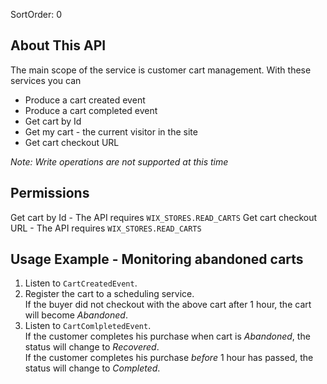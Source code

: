 SortOrder: 0
## About This API
The main scope of the service is customer cart management. With these services you can
 * Produce a cart created event
 * Produce a cart completed event
 * Get cart by Id
 * Get my cart - the current visitor in the site
 * Get cart checkout URL
 
 
*Note: Write operations are not supported at this time*

## Permissions

Get cart by Id - The API requires `WIX_STORES.READ_CARTS`
Get cart checkout URL - The API requires `WIX_STORES.READ_CARTS`


## Usage Example - Monitoring abandoned carts
1. Listen to `CartCreatedEvent`.
2. Register the cart to a scheduling service.  
   If the buyer did not checkout with the above cart after 1 hour, the cart will become *Abandoned*.
3. Listen to `CartComlpletedEvent`.  
   If the customer completes his purchase when cart is *Abandoned*, the status will change to *Recovered*.  
   If the customer completes his purchase *before* 1 hour has passed, the status will change to *Completed*.
